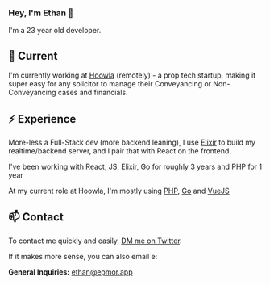 ### Hey, I'm Ethan 👋

I'm a 23 year old developer.

## 🔭 Current

I'm currently working at [Hoowla](https://www.hoowla.com/) (remotely) - a prop tech startup, making it super easy for any solicitor to manage their Conveyancing or Non-Conveyancing cases and financials.

## ⚡️ Experience

More-less a Full-Stack dev (more backend leaning), I use [Elixir](https://elixir-lang.org/) to build my realtime/backend server, and I pair that with React on the frontend. 

I've been working with React, JS, Elixir, Go for roughly 3 years and PHP for 1 year 

At my current role at Hoowla, I'm mostly using [PHP](https://www.php.net/), [Go](https://go.dev/) and [VueJS](https://vuejs.org/)

## 📫 Contact

To contact me quickly and easily, [DM me on Twitter](https://twitter.com/glassofethanol).

If it makes more sense, you can also email e:

**General Inquiries:** ethan@epmor.app
